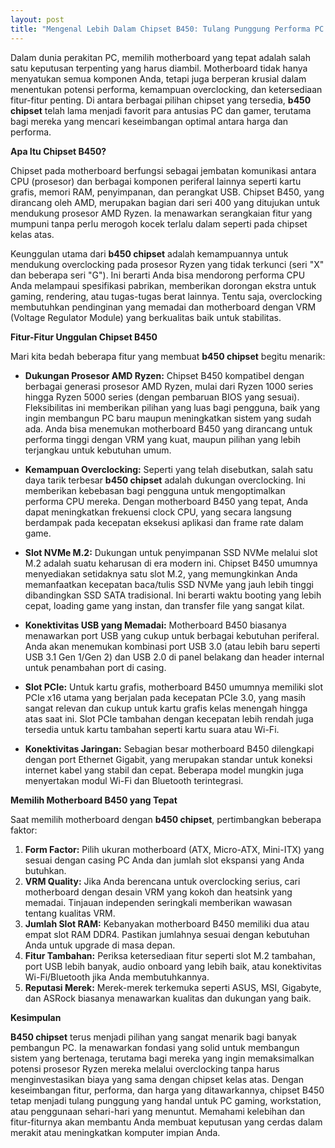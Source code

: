 ```yaml
---
layout: post
title: "Mengenal Lebih Dalam Chipset B450: Tulang Punggung Performa PC Anda"
---
```


Dalam dunia perakitan PC, memilih motherboard yang tepat adalah salah satu keputusan terpenting yang harus diambil. Motherboard tidak hanya menyatukan semua komponen Anda, tetapi juga berperan krusial dalam menentukan potensi performa, kemampuan overclocking, dan ketersediaan fitur-fitur penting. Di antara berbagai pilihan chipset yang tersedia, **b450 chipset** telah lama menjadi favorit para antusias PC dan gamer, terutama bagi mereka yang mencari keseimbangan optimal antara harga dan performa.

**Apa Itu Chipset B450?**

Chipset pada motherboard berfungsi sebagai jembatan komunikasi antara CPU (prosesor) dan berbagai komponen periferal lainnya seperti kartu grafis, memori RAM, penyimpanan, dan perangkat USB. Chipset B450, yang dirancang oleh AMD, merupakan bagian dari seri 400 yang ditujukan untuk mendukung prosesor AMD Ryzen. Ia menawarkan serangkaian fitur yang mumpuni tanpa perlu merogoh kocek terlalu dalam seperti pada chipset kelas atas.

Keunggulan utama dari **b450 chipset** adalah kemampuannya untuk mendukung overclocking pada prosesor Ryzen yang tidak terkunci (seri "X" dan beberapa seri "G"). Ini berarti Anda bisa mendorong performa CPU Anda melampaui spesifikasi pabrikan, memberikan dorongan ekstra untuk gaming, rendering, atau tugas-tugas berat lainnya. Tentu saja, overclocking membutuhkan pendinginan yang memadai dan motherboard dengan VRM (Voltage Regulator Module) yang berkualitas baik untuk stabilitas.

**Fitur-Fitur Unggulan Chipset B450**

Mari kita bedah beberapa fitur yang membuat **b450 chipset** begitu menarik:

*   **Dukungan Prosesor AMD Ryzen:** Chipset B450 kompatibel dengan berbagai generasi prosesor AMD Ryzen, mulai dari Ryzen 1000 series hingga Ryzen 5000 series (dengan pembaruan BIOS yang sesuai). Fleksibilitas ini memberikan pilihan yang luas bagi pengguna, baik yang ingin membangun PC baru maupun meningkatkan sistem yang sudah ada. Anda bisa menemukan motherboard B450 yang dirancang untuk performa tinggi dengan VRM yang kuat, maupun pilihan yang lebih terjangkau untuk kebutuhan umum.

*   **Kemampuan Overclocking:** Seperti yang telah disebutkan, salah satu daya tarik terbesar **b450 chipset** adalah dukungan overclocking. Ini memberikan kebebasan bagi pengguna untuk mengoptimalkan performa CPU mereka. Dengan motherboard B450 yang tepat, Anda dapat meningkatkan frekuensi clock CPU, yang secara langsung berdampak pada kecepatan eksekusi aplikasi dan frame rate dalam game.

*   **Slot NVMe M.2:** Dukungan untuk penyimpanan SSD NVMe melalui slot M.2 adalah suatu keharusan di era modern ini. Chipset B450 umumnya menyediakan setidaknya satu slot M.2, yang memungkinkan Anda memanfaatkan kecepatan baca/tulis SSD NVMe yang jauh lebih tinggi dibandingkan SSD SATA tradisional. Ini berarti waktu booting yang lebih cepat, loading game yang instan, dan transfer file yang sangat kilat.

*   **Konektivitas USB yang Memadai:** Motherboard B450 biasanya menawarkan port USB yang cukup untuk berbagai kebutuhan periferal. Anda akan menemukan kombinasi port USB 3.0 (atau lebih baru seperti USB 3.1 Gen 1/Gen 2) dan USB 2.0 di panel belakang dan header internal untuk penambahan port di casing.

*   **Slot PCIe:** Untuk kartu grafis, motherboard B450 umumnya memiliki slot PCIe x16 utama yang berjalan pada kecepatan PCIe 3.0, yang masih sangat relevan dan cukup untuk kartu grafis kelas menengah hingga atas saat ini. Slot PCIe tambahan dengan kecepatan lebih rendah juga tersedia untuk kartu tambahan seperti kartu suara atau Wi-Fi.

*   **Konektivitas Jaringan:** Sebagian besar motherboard B450 dilengkapi dengan port Ethernet Gigabit, yang merupakan standar untuk koneksi internet kabel yang stabil dan cepat. Beberapa model mungkin juga menyertakan modul Wi-Fi dan Bluetooth terintegrasi.

**Memilih Motherboard B450 yang Tepat**

Saat memilih motherboard dengan **b450 chipset**, pertimbangkan beberapa faktor:

1.  **Form Factor:** Pilih ukuran motherboard (ATX, Micro-ATX, Mini-ITX) yang sesuai dengan casing PC Anda dan jumlah slot ekspansi yang Anda butuhkan.
2.  **VRM Quality:** Jika Anda berencana untuk overclocking serius, cari motherboard dengan desain VRM yang kokoh dan heatsink yang memadai. Tinjauan independen seringkali memberikan wawasan tentang kualitas VRM.
3.  **Jumlah Slot RAM:** Kebanyakan motherboard B450 memiliki dua atau empat slot RAM DDR4. Pastikan jumlahnya sesuai dengan kebutuhan Anda untuk upgrade di masa depan.
4.  **Fitur Tambahan:** Periksa ketersediaan fitur seperti slot M.2 tambahan, port USB lebih banyak, audio onboard yang lebih baik, atau konektivitas Wi-Fi/Bluetooth jika Anda membutuhkannya.
5.  **Reputasi Merek:** Merek-merek terkemuka seperti ASUS, MSI, Gigabyte, dan ASRock biasanya menawarkan kualitas dan dukungan yang baik.

**Kesimpulan**

**B450 chipset** terus menjadi pilihan yang sangat menarik bagi banyak pembangun PC. Ia menawarkan fondasi yang solid untuk membangun sistem yang bertenaga, terutama bagi mereka yang ingin memaksimalkan potensi prosesor Ryzen mereka melalui overclocking tanpa harus menginvestasikan biaya yang sama dengan chipset kelas atas. Dengan keseimbangan fitur, performa, dan harga yang ditawarkannya, chipset B450 tetap menjadi tulang punggung yang handal untuk PC gaming, workstation, atau penggunaan sehari-hari yang menuntut. Memahami kelebihan dan fitur-fiturnya akan membantu Anda membuat keputusan yang cerdas dalam merakit atau meningkatkan komputer impian Anda.

